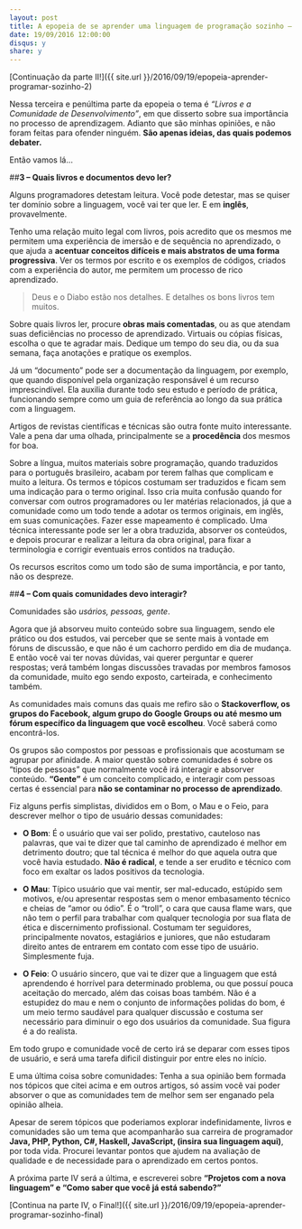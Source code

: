 ```yaml
---
layout: post
title: A epopeia de se aprender uma linguagem de programação sozinho – Parte III
date: 19/09/2016 12:00:00
disqus: y
share: y
---
```

[Continuação da parte II!]({{ site.url }}/2016/09/19/epopeia-aprender-programar-sozinho-2)

Nessa terceira e penúltima parte da epopeia o tema é _“Livros e a Comunidade de Desenvolvimento”_, em que disserto sobre sua importância no processo de aprendizagem. Adianto que são minhas opiniões, e não foram feitas para ofender ninguém. **São apenas ideias, das quais podemos debater.**

Então vamos lá…

##**3 – Quais livros e documentos devo ler?**

Alguns programadores detestam leitura. Você pode detestar, mas se quiser ter domínio sobre a linguagem, você vai ter que ler. E em **inglês**, provavelmente.

Tenho uma relação muito legal com livros, pois acredito que os mesmos me permitem uma experiência de imersão e de sequência no aprendizado, o que ajuda a **acentuar conceitos difíceis e mais abstratos de uma forma progressiva**. Ver os termos por escrito e os exemplos de códigos, criados com a experiência do autor, me permitem um processo de rico aprendizado.

> Deus e o Diabo estão nos detalhes. E detalhes os bons livros tem muitos.

Sobre quais livros ler, procure **obras mais comentadas**, ou as que atendam suas deficiências no processo de aprendizado. Virtuais ou cópias físicas, escolha o que te agradar mais. Dedique um tempo do seu dia, ou da sua semana, faça anotações e pratique os exemplos.

Já um “documento” pode ser a documentação da linguagem, por exemplo, que quando disponível pela organização responsável é um recurso imprescindível. Ela auxilia durante todo seu estudo e período de prática, funcionando sempre como um guia de referência ao longo da sua prática com a linguagem.

Artigos de revistas científicas e técnicas são outra fonte muito interessante. Vale a pena dar uma olhada, principalmente se a **procedência** dos mesmos for boa.

Sobre a língua, muitos materiais sobre programação, quando traduzidos para o português brasileiro, acabam por terem falhas que complicam e muito a leitura. Os termos e tópicos costumam ser traduzidos e ficam sem uma indicação para o termo original. Isso cria muita confusão quando for conversar com outros programadores ou ler matérias relacionados, já que a comunidade como um todo tende a adotar os termos originais, em inglês, em suas comunicações. Fazer esse mapeamento é complicado. Uma técnica interessante pode ser ler a obra traduzida, absorver os conteúdos, e depois procurar e realizar a leitura da obra original, para fixar a terminologia e corrigir eventuais erros contidos na tradução.

Os recursos escritos como um todo são de suma importância, e por tanto, não os despreze.

##**4 – Com quais comunidades devo interagir?**

Comunidades são _usários, pessoas, gente_.

Agora que já absorveu muito conteúdo sobre sua linguagem, sendo ele prático ou dos estudos, vai perceber que se sente mais à vontade em fóruns de discussão, e que não é um cachorro perdido em dia de mudança. E então você vai ter novas dúvidas, vai querer perguntar e querer respostas;  verá também longas discussões travadas por membros famosos da comunidade, muito ego sendo exposto, carteirada, e conhecimento também.

As comunidades mais comuns das quais me refiro são o **Stackoverflow, os grupos do Facebook, algum grupo do Google Groups ou até mesmo um fórum específico da linguagem que você escolheu**. Você saberá como encontrá-los.

Os grupos são compostos por pessoas e profissionais que acostumam se agrupar por afinidade. A maior questão sobre comunidades é sobre os “tipos de pessoas” que normalmente você irá interagir e absorver conteúdo. **“Gente”** é um conceito complicado, e interagir com pessoas certas é essencial para **não se contaminar no processo de aprendizado**.

Fiz alguns perfis simplistas, divididos em o Bom, o Mau e o Feio, para descrever melhor o tipo de usuário dessas comunidades:

* **O Bom**: É o usuário que vai ser polido, prestativo, cauteloso nas palavras, que vai te dizer que tal caminho de aprendizado é melhor em detrimento doutro; que tal técnica é melhor do que aquela outra que você havia estudado. **Não é radical**, e tende a ser erudito e técnico com foco em exaltar os lados positivos da tecnologia.
    
* **O Mau**: Típico usuário que vai mentir, ser mal-educado, estúpido sem motivos, e/ou apresentar respostas sem o menor embasamento técnico e cheias de “amor ou ódio”. É o “troll”, o cara que causa flame wars, que não tem o perfil para trabalhar com qualquer tecnologia por sua flata de ética e discernimento profissional. Costumam ter seguidores, principalmente novatos, estagiários e juniores, que não estudaram direito antes de entrarem em contato com esse tipo de usuário. Simplesmente fuja.
    
* **O Feio**: O usuário sincero, que vai te dizer que a linguagem que está aprendendo é horrível para determinado problema, ou que possuí pouca aceitação do mercado, além das coisas boas também. Não é a estupidez do mau e nem o conjunto de informações polidas do bom, é um meio termo saudável para qualquer discussão e costuma ser necessário para diminuir o ego dos usuários da comunidade. Sua figura é a do realista.

Em todo grupo e comunidade você de certo irá se deparar com esses tipos de usuário, e será uma tarefa dificil distinguir por entre eles no início.

E uma última coisa sobre comunidades: Tenha a sua opinião bem formada nos tópicos que citei acima e em outros artigos, só assim você vai poder absorver o que as comunidades tem de melhor sem ser enganado pela opinião alheia.

Apesar de serem tópicos que poderiamos explorar indefinidamente, livros e comunidades são um tema que acompanharão sua carreira de programador **Java, PHP, Python, C#, Haskell, JavaScript, (insira sua linguagem aqui)**, por toda vida. Procurei levantar pontos que ajudem na avaliação de qualidade e de necessidade para o aprendizado em certos pontos.

A próxima parte IV será a última, e escreverei sobre **“Projetos com a nova linguagem” e “Como saber que você já está sabendo?”**

[Continua na parte IV, o Final!]({{ site.url }}/2016/09/19/epopeia-aprender-programar-sozinho-final)